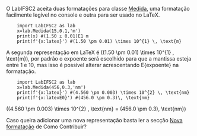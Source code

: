 O LabIFSC2 aceita duas formatações para classe [Medida](../Medidas/Medida.md), uma
formatação facilmente legível no console e outra para ser usado no LaTeX.

```{.py3 title='Tipos de formatação'}
    import LabIFSC2 as lab
    x=lab.Medida(15,0.1,'m')
    print(x) #(1.50 ± 0.01)E1 m
    print(f'{x:latex}') #(1.50 \pm 0.01) \times 10^{1} \, \text{m}
```
A segunda representação em LaTeX é \((1.50 \pm 0.01) \times 10^{1} \, \text{m}\), por
padrão o expoente será escolhido para que a mantissa esteja entre 1 e 10, mas isso
é possível alterar acrescentando E{expoente} na formatação.


```{.py3 title='Mudando a base da formatação'}
    import LabIFSC2 as lab
    x=lab.Medida(456,0.3,'nm')
    print(f'{x:latex}') #(4.560 \pm 0.003) \times 10^{2} \, \text{nm}
    print(f'{x:latexE0}') #(456.0 \pm 0.3)\, \text{nm}
```

\((4.560 \pm 0.003) \times 10^{2} \, \text{nm} = (456.0 \pm 0.3)\, \text{nm}\)


Caso queira adicionar uma nova representação basta ler a secção [Nova formatação](../Como_contribuir?.md) de Como Contribuir?